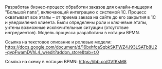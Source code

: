 Разработан бизнес-процесс обработки заказов для онлайн-пиццерии "Большой папа", включающий интеграцию с системой 1С. Процесс охватывает все этапы – от приема заказа на сайте до его закрытия в 1С и уведомления клиента. Были определены роли и ключевые этапы, учтены возможные исключительные ситуации (отсутствие ингредиентов). Модель процесса разработана в нотации BPMN.

Ссылка на текстовое описание и ролевые модели: 
https://docs.google.com/document/d/16bxhfcaSqbkSKFWZ4J93LSATb8U2-qvpFwamDVhL4_w/edit?addon_store&tab=t.0

Ссылка на схему в нотации BPMN: https://ibb.co/GVfKsM8
